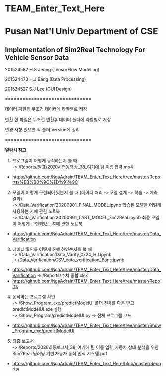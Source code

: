 # TEAM_Enter_Text_Here
<h1>Pusan Nat'l Univ Department of CSE</h1>
<h2>Implementation of Sim2Real Technology For Vehicle Sensor Data</h2>

201524582 H.S Jeong (TensorFlow Modeling)

201524473 H.J Bang (Data Processing)

201524527 S.J Lee (GUI Design)

==============================

데이터 파일은 무조건 데이터에 라벨별로 저장

변환 한 파일은 무조건 변환후 데이터 폴더에 라벨별로 저장

변경 사항 있으면 각 폴더 Version에 정리

==============================

**열람시 참고**

1. 프로그램이 어떻게 동작하는지 볼 때<br>
-> /Reports/발표/2020시연동영상_38_여기에 팀 이름 입력.mp4
- https://github.com/NgaAdrain/TEAM_Enter_Text_Here/tree/master/Reports/%EB%B0%9C%ED%91%9C
2. 모델이 어떻게 구현되어 있는지 볼 때 (데이터 처리 -> 모델 설계 -> 학습 -> 예측 결과)<br>
-> /Data_Varification/20200901_FINAL_MODEL.ipynb 학습된 모델을 어떻게 사용하는 지에 관한 노트북<br>
-> /Data_Varification/20200901_LAST_MODEL_Sim2Real.ipynb 최종 모델이 어떻게 구현되었는 지에 관한 노트북
- https://github.com/NgaAdrain/TEAM_Enter_Text_Here/tree/master/Data_Varification
3. 데이터 확인을 어떻게 진행 하였는지를 볼 때<br>
-> /Data_Varification/Data_Varify_0724_HJ.ipynb<br>
-> /Data_Varification/CSV_data_verification_Bang.ipynb
- https://github.com/NgaAdrain/TEAM_Enter_Text_Here/tree/master/Data_Varification
-> /Reports/수치 종합.xlsx<br>
- https://github.com/NgaAdrain/TEAM_Enter_Text_Here/tree/master/Reports
4. 동작하는 프로그램 확인<br>
-> /Show_Program_exe/predictModelUI 폴더 전체를 다운 받고 predictModelUI.exe 실행<br>
-> /Show_Program/predictModelUI.py -> 전체 프로그램 코드
- https://github.com/NgaAdrain/TEAM_Enter_Text_Here/tree/master/Show_Program_exe/predictModelUI
5. 최종 보고서<br>
-> /Reports/2020최종보고서_38_여기에 팀 이름 입력_자동차 상태 분석을 위한 Sim2Real 딥러닝 기반 자동차 동작 인식 시스템.pdf
- https://github.com/NgaAdrain/TEAM_Enter_Text_Here/blob/master/Reports/
